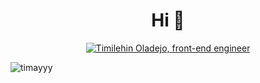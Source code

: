 <h1 align="center">Hi 👋</h1>
<div align="center">
    <a href="https://git.io/typing-svg"><img src="https://readme-typing-svg.herokuapp.com?font=Sriracha&size=36&duration=3500&color=ffff&center=true&width=500&lines=My+name+is+Timilehin+Oladejo!;Front-end+engineer;" alt="Timilehin Oladejo, front-end engineer"></a>
</div>
<!--
<p align="center">
  <img src="https://github.com/timayyy/timayyy/blob/main/my-octocat.png" alt="my octocat" />
</p>
-->

<p align="left"> <img src="https://komarev.com/ghpvc/?username=timayyy&label=Profile%20views&color=0e75b6&style=flat" alt="timayyy" /> </p>

<!--
**timayyy/timayyy** is a ✨ _special_ ✨ repository because its `README.md` (this file) appears on your GitHub profile.

Here are some ideas to get you started:

- 🔭 I’m currently working on ...
- 🌱 I’m currently learning ...
- 👯 I’m looking to collaborate on ...
- 🤔 I’m looking for help with ...
- 💬 Ask me about ...
- 📫 How to reach me: ...
- 😄 Pronouns: ...
- ⚡ Fun fact: ...
-->
